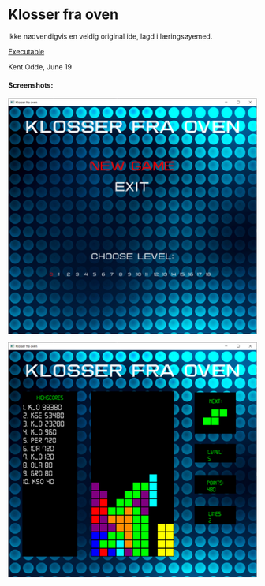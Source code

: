 # Klosser fra oven

Ikke nødvendigvis en veldig original ide, lagd i læringsøyemed. 

[Executable](http://odde.ml)


Kent Odde, June 19


#### Screenshots:
![](ex1.png)

![](ex2.png)
